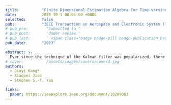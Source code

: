 ```yaml
---
title:          "Finite Dimensional Estimation Algebra For Time-varying Filtering System and Optimal Transport Particle Filter: A Tangent Flow                   Point of View"
date:           2023-10-1 00:01:00 +0800
selected:       false
pub:            "IEEE Transaction on Aerospace and Electronic System (TAES)"
# pub_pre:        "Submitted to "
# pub_post:       'Under review.'
# pub_last:       ' <span class="badge badge-pill badge-publication badge-success">Spotlight</span>'
pub_date:       "2023"

abstract: >-
  Ever since the technique of the Kalman filter was popularized, there has been a lot of research interest in finding more classes of finite-      dimensional recursive filters. In past research, the estimation algebra method could only be used for time-invariant systems. In this article,   we extend the estimation algebra method so that it applies to a general class of time-varying filtering systems. Then, the Wei-Norman method     can be used to derive the explicit solution of the posterior distribution of state estimation. As a special control law, tangent flow is         derived for the nonlinear filtering system based on the Monge-Ampe`re equation in optimal transport. As a result, we propose an optimal          transportation filter by applying stochastic tangent flow to Yau filtering systems. The numerical experiments demonstrate the higher efficacy    and accuracy of the proposed optimal transportation filter compared to common traditional algorithms such as the extended Kalman filter and      feedback particle filter.
# cover:          /assets/images/covers/cover3.jpg
authors:
  - Jiayi Kang*
  - Xiaopei Jiao
  - Stephen S.-T. Yau

links:
  paper: https://ieeexplore.ieee.org/document/10209063
---
```

